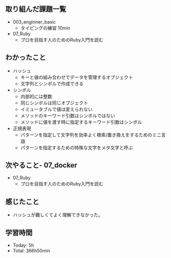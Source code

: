 ## 取り組んだ課題一覧
- 003_enginner_basic
  - タイピングの練習 10min
- 07_Ruby
  - プロを目指す人のためのRuby入門を読む
## わかったこと
  - ハッシュ
    - キーと値の組み合わせでデータを管理するオブジェクト
    - 文字列とシンボルで作成できる
  - シンボル
    - 内部的には整数
    - 同じシンボルは同じオブジェクト
    - イミュータブルで値は変えられない
    - メソッドのキーワード引数はシンボルではない
    - メソッドに値を渡す時に指定するキーワード引数はシンボル
  - 正規表現
    - パターンを指定して文字列を効率よく検索/置き換えをするためのミニ言語
    - パターンを指定するための特殊な文字をメタ文字と呼ぶ
## 次やること- 07_docker
- 07_Ruby
  - プロを目指す人のためのRuby入門を読む
## 感じたこと
- ハッシュが難しくてよく理解できなかった。
## 学習時間
- Today: 5h
- Total: 366h50min